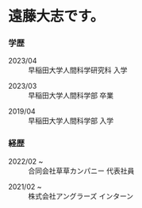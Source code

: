 # 遠藤大志です。
### 学歴
<dl>
  <dt>2023/04</dt>
  <dd>早稲田大学人間科学研究科 入学</dd>
</dl>
<dl>
  <dt>2023/03</dt>
  <dd>早稲田大学人間科学部 卒業</dd>
</dl>
<dl>
  <dt>2019/04</dt>
  <dd>早稲田大学人間科学部 入学</dd>
</dl>

### 経歴
<dl>
  <dt>2022/02 ~ </dt>
  <dd>合同会社草草カンパニー 代表社員</dd>
</dl>
<dl>
  <dt>2021/02 ~ </dt>
  <dd>株式会社アングラーズ インターン</dd>
</dl>
